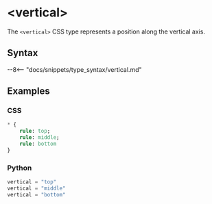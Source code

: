 # &lt;vertical&gt;

The `<vertical>` CSS type represents a position along the vertical axis.

## Syntax

--8<-- "docs/snippets/type_syntax/vertical.md"

## Examples

### CSS

```sass
* {
    rule: top;
    rule: middle;
    rule: bottom
}
```

### Python

```py
vertical = "top"
vertical = "middle"
vertical = "bottom"
```
